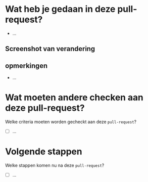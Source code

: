 # Wat heb je gedaan in deze pull-request?
* ...

## Screenshot van verandering

## opmerkingen
* ...

# Wat moeten andere checken aan deze pull-request?
Welke criteria moeten worden gecheckt aan deze `pull-request`?
* [ ] ...

# Volgende stappen
Welke stappen komen nu na deze `pull-request`?
* [ ] ...
